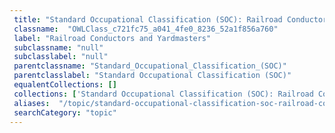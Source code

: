```yaml
--- 
 title: "Standard Occupational Classification (SOC): Railroad Conductors and Yardmasters" 
 classname:  "OWLClass_c721fc75_a041_4fe0_8236_52a1f856a760" 
 label: "Railroad Conductors and Yardmasters" 
 subclassname: "null" 
 subclasslabel: "null" 
 parentclassname: "Standard_Occupational_Classification_(SOC)" 
 parentclasslabel: "Standard Occupational Classification (SOC)" 
 equalentCollections: [] 
 collections: ['Standard Occupational Classification (SOC): Railroad Conductors and Yardmasters']
 aliases:  "/topic/standard-occupational-classification-soc-railroad-conductors-and-yardmasters"  
 searchCategory: "topic" 
---
```

